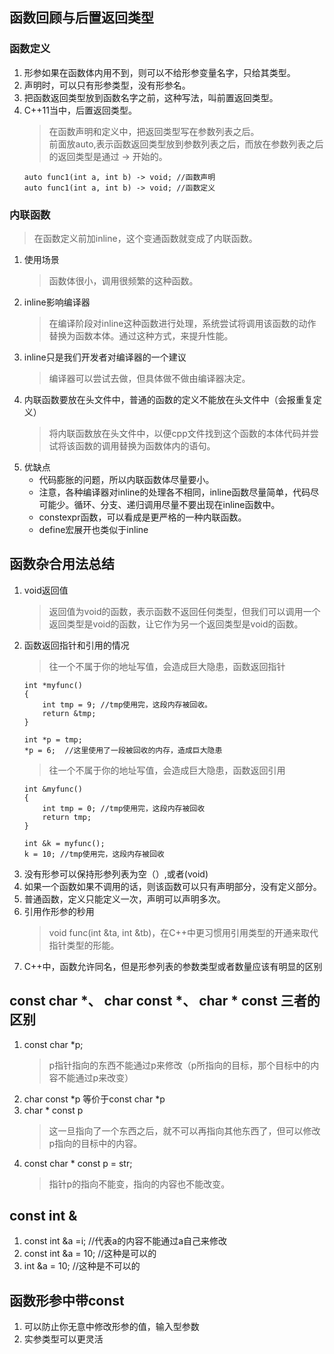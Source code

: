 ## 函数回顾与后置返回类型

### 函数定义
1. 形参如果在函数体内用不到，则可以不给形参变量名字，只给其类型。
2. 声明时，可以只有形参类型，没有形参名。
3. 把函数返回类型放到函数名字之前，这种写法，叫前置返回类型。
4. C++11当中，后置返回类型。
   >在函数声明和定义中，把返回类型写在参数列表之后。    
   >前面放auto,表示函数返回类型放到参数列表之后，而放在参数列表之后的返回类型是通过 -> 开始的。  
   ```
   auto func1(int a, int b) -> void; //函数声明
   auto func1(int a, int b) -> void; //函数定义
   ```

### 内联函数

>在函数定义前加inline，这个变通函数就变成了内联函数。
1. 使用场景
   >函数体很小，调用很频繁的这种函数。
2. inline影响编译器
   >在编译阶段对inline这种函数进行处理，系统尝试将调用该函数的动作替换为函数本体。通过这种方式，来提升性能。
3. inline只是我们开发者对编译器的一个建议
   > 编译器可以尝试去做，但具体做不做由编译器决定。
4. 内联函数要放在头文件中，普通的函数的定义不能放在头文件中（会报重复定义）
   > 将内联函数放在头文件中，以便cpp文件找到这个函数的本体代码并尝试将该函数的调用替换为函数体内的语句。
5. 优缺点
   * 代码膨胀的问题，所以内联函数体尽量要小。
   * 注意，各种编译器对inline的处理各不相同，inline函数尽量简单，代码尽可能少。循环、分支、递归调用尽量不要出现在inline函数中。
   * constexpr函数，可以看成是更严格的一种内联函数。
   * define宏展开也类似于inline
  
## 函数杂合用法总结
1. void返回值
   >返回值为void的函数，表示函数不返回任何类型，但我们可以调用一个返回类型是void的函数，让它作为另一个返回类型是void的函数。
2. 函数返回指针和引用的情况
   > 往一个不属于你的地址写值，会造成巨大隐患，函数返回指针
   ```
   int *myfunc()
   {
       int tmp = 9; //tmp使用完，这段内存被回收。
       return &tmp;
   }

   int *p = tmp;
   *p = 6;  //这里使用了一段被回收的内存，造成巨大隐患
   ```
   >往一个不属于你的地址写值，会造成巨大隐患，函数返回引用
   ```
   int &myfunc()
   {
       int tmp = 0; //tmp使用完，这段内存被回收
       return tmp;
   }

   int &k = myfunc();
   k = 10; //tmp使用完，这段内存被回收 
   ```
3. 没有形参可以保持形参列表为空（）,或者(void)
4. 如果一个函数如果不调用的话，则该函数可以只有声明部分，没有定义部分。
5. 普通函数，定义只能定义一次，声明可以声明多次。
6. 引用作形参的秒用
   >void func(int &ta, int &tb)，在C++中更习惯用引用类型的开通来取代指针类型的形能。
7. C++中，函数允许同名，但是形参列表的参数类型或者数量应该有明显的区别

## const char *、 char const *、 char * const 三者的区别
1. const char *p;
   > p指针指向的东西不能通过p来修改（p所指向的目标，那个目标中的内容不能通过p来改变）
2. char const *p 等价于const char *p
3. char * const p
   >这一旦指向了一个东西之后，就不可以再指向其他东西了，但可以修改p指向的目标中的内容。
4. const char * const p = str;
   >指针p的指向不能变，指向的内容也不能改变。

## const int &
1. const int &a =i; //代表a的内容不能通过a自己来修改
2. const int &a = 10; //这种是可以的
3. int &a = 10; //这种是不可以的

## 函数形参中带const
1. 可以防止你无意中修改形参的值，输入型参数
2. 实参类型可以更灵活

